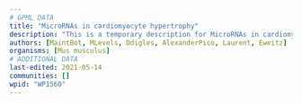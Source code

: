 ```yaml
---
# GPML DATA
title: "MicroRNAs in cardiomyocyte hypertrophy"
description: "This is a temporary description for MicroRNAs in cardiomyocyte hypertrophy"
authors: [MaintBot, MLevels, Ddigles, AlexanderPico, Laurent, Eweitz]
organisms: [Mus musculus]
# ADDITIONAL DATA
last-edited: 2021-05-14
communities: []
wpid: "WP1560"
---
```

